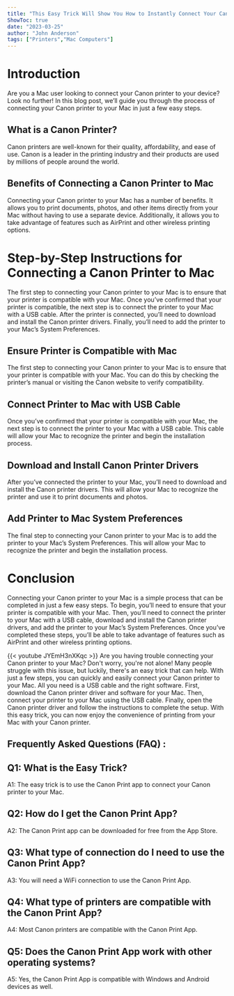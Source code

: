 ```yaml
---
title: "This Easy Trick Will Show You How to Instantly Connect Your Canon Printer to Your Mac!"
ShowToc: true 
date: "2023-03-25"
author: "John Anderson" 
tags: ["Printers","Mac Computers"]
---
```

# Introduction

Are you a Mac user looking to connect your Canon printer to your device? Look no further! In this blog post, we’ll guide you through the process of connecting your Canon printer to your Mac in just a few easy steps. 

## What is a Canon Printer? 

Canon printers are well-known for their quality, affordability, and ease of use. Canon is a leader in the printing industry and their products are used by millions of people around the world. 

## Benefits of Connecting a Canon Printer to Mac

Connecting your Canon printer to your Mac has a number of benefits. It allows you to print documents, photos, and other items directly from your Mac without having to use a separate device. Additionally, it allows you to take advantage of features such as AirPrint and other wireless printing options. 

# Step-by-Step Instructions for Connecting a Canon Printer to Mac

The first step to connecting your Canon printer to your Mac is to ensure that your printer is compatible with your Mac. Once you’ve confirmed that your printer is compatible, the next step is to connect the printer to your Mac with a USB cable. After the printer is connected, you’ll need to download and install the Canon printer drivers. Finally, you’ll need to add the printer to your Mac’s System Preferences. 

## Ensure Printer is Compatible with Mac

The first step to connecting your Canon printer to your Mac is to ensure that your printer is compatible with your Mac. You can do this by checking the printer’s manual or visiting the Canon website to verify compatibility. 

## Connect Printer to Mac with USB Cable

Once you’ve confirmed that your printer is compatible with your Mac, the next step is to connect the printer to your Mac with a USB cable. This cable will allow your Mac to recognize the printer and begin the installation process. 

## Download and Install Canon Printer Drivers

After you’ve connected the printer to your Mac, you’ll need to download and install the Canon printer drivers. This will allow your Mac to recognize the printer and use it to print documents and photos. 

## Add Printer to Mac System Preferences

The final step to connecting your Canon printer to your Mac is to add the printer to your Mac’s System Preferences. This will allow your Mac to recognize the printer and begin the installation process. 

# Conclusion

Connecting your Canon printer to your Mac is a simple process that can be completed in just a few easy steps. To begin, you’ll need to ensure that your printer is compatible with your Mac. Then, you’ll need to connect the printer to your Mac with a USB cable, download and install the Canon printer drivers, and add the printer to your Mac’s System Preferences. Once you’ve completed these steps, you’ll be able to take advantage of features such as AirPrint and other wireless printing options.

{{< youtube JYEmH3nXKqc >}} 
Are you having trouble connecting your Canon printer to your Mac? Don't worry, you're not alone! Many people struggle with this issue, but luckily, there's an easy trick that can help. With just a few steps, you can quickly and easily connect your Canon printer to your Mac. All you need is a USB cable and the right software. First, download the Canon printer driver and software for your Mac. Then, connect your printer to your Mac using the USB cable. Finally, open the Canon printer driver and follow the instructions to complete the setup. With this easy trick, you can now enjoy the convenience of printing from your Mac with your Canon printer.

## Frequently Asked Questions (FAQ) :
## Q1: What is the Easy Trick?
A1: The easy trick is to use the Canon Print app to connect your Canon printer to your Mac.

## Q2: How do I get the Canon Print App?
A2: The Canon Print app can be downloaded for free from the App Store.

## Q3: What type of connection do I need to use the Canon Print App?
A3: You will need a WiFi connection to use the Canon Print App.

## Q4: What type of printers are compatible with the Canon Print App?
A4: Most Canon printers are compatible with the Canon Print App.

## Q5: Does the Canon Print App work with other operating systems?
A5: Yes, the Canon Print App is compatible with Windows and Android devices as well.





